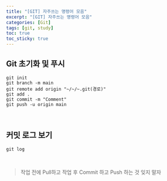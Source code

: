 ```yaml
---
title: "[GIT] 자주쓰는 명령어 모음"
excerpt: "[GIT] 자주쓰는 명령어 모음"
categories: [Git]
tags: [git, study]
toc: true
toc_sticky: true
---
```


## Git 초기화 및 푸시

```git
git init
git branch -m main
git remote add origin "~/~/~.git(경로)"
git add .
git commit -m "Comment"
git push -u origin main
```
<br/>

## 커밋 로그 보기

```
git log
```
<br/>

> 작업 전에 Pull하고 작업 후 Commit 하고 Push 하는 것 잊지 말자